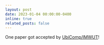 ```yaml
---
layout: post
date: 2023-01-04 00:00:00-0400
inline: true
related_posts: false
---
```


One paper got accepted by [UbiComp/IMWUT](https://dl.acm.org/journal/imwut)!
